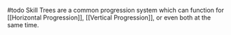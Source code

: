 #todo
Skill Trees are a common progression system which can function for [[Horizontal Progression]], [[Vertical Progression]], or even both at the same time.